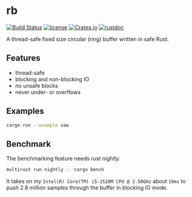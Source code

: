 # rb

[![Build Status](https://travis-ci.com/klingtnet/rb.svg?token=drwE1YPs35oqracubtuf&branch=master)](https://travis-ci.com/klingtnet/rb) [![license](https://img.shields.io/badge/license-GPL-blue.svg)](https://github.com/klingtnet/rb/blob/master/LICENSE) [![Crates.io](https://img.shields.io/crates/v/rustc-serialize.svg)](https://crates.io/crates/rb) [![rustdoc](https://img.shields.io/badge/rustdoc-hosted-blue.svg)](https://docs.klingt.net/rustdoc/rb)


A thread-safe fixed size circular (ring) buffer written in safe Rust.

## Features

- thread-safe
- blocking and non-blocking IO
- no unsafe blocks
- never under- or overflows

## Examples

```sh
cargo run --example saw
```

## Benchmark

The benchmarking feature needs *rust nightly*.

```sh
multirust run nightly -- cargo bench
```

It takes on my `Intel(R) Core(TM) i5-2520M CPU @ 2.50GHz` about `16ms` to push 2.8 million samples through the buffer in blocking IO mode.
